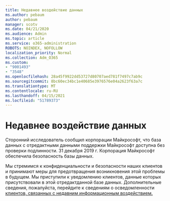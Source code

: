 ```yaml
---
title: Недавнее воздействие данных
ms.author: pebaum
author: pebaum
manager: scotv
ms.date: 04/21/2020
ms.audience: Admin
ms.topic: article
ms.service: o365-administration
ROBOTS: NOINDEX, NOFOLLOW
localization_priority: Normal
ms.collection: Adm_O365
ms.custom:
- "9001493"
- "3548"
ms.openlocfilehash: 28a45f9922dd53727d80707aed781f7497c7ab9c
ms.sourcegitcommit: 8bc60ec34bc1e40685e3976576e04a2623f63a7c
ms.translationtype: MT
ms.contentlocale: ru-RU
ms.lasthandoff: 04/15/2021
ms.locfileid: "51789373"
---
```

# <a name="recent-data-exposure"></a>Недавнее воздействие данных

Сторонний исследователь сообщил корпорации Майкрософт, что база данных с отредактными данными поддержки Майкрософт доступна без проверки подлинности. 31 декабря 2019 г. Корпорация Майкрософт обеспечила безопасность базы данных.

Мы стремимся к конфиденциальности и безопасности наших клиентов и принимают меры для предотвращения возникновения этой проблемы в будущем. Мы приступили к уведомлению клиентов, данные которых присутствовали в этой отредактданной базе данных. Дополнительные сведения, пожалуйста, перейдите к сведениям о осведомленности [клиентов, связанных с недавним информационным воздействием.](https://aka.ms/privacyinfo)
